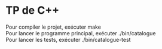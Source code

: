 # TP de C++

Pour compiler le projet, exécuter make<br/>
Pour lancer le programme principal, exécuter ./bin/catalogue<br/>
Pour lancer les tests, exécuter ./bin/catalogue-test<br/>
